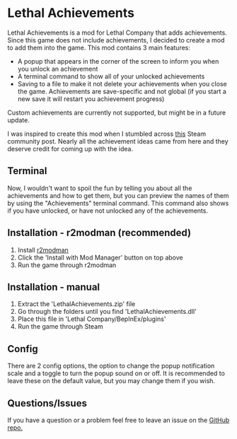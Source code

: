 # Lethal Achievements

Lethal Achievements is a mod for Lethal Company that adds achievements. Since this game does not include achievements, I decided to create a mod to add them into the game.
This mod contains 3 main features:

* A popup that appears in the corner of the screen to inform you when you unlock an achievement
* A terminal command to show all of your unlocked achievements
* Saving to a file to make it not delete your achievements when you close the game. Achievements are save-specific and not global (if you start a new save it will restart you achievement progress)

Custom achievements are currently not supported, but might be in a future update.

I was inspired to create this mod when I stumbled across [this](https://steamcommunity.com/app/1966720/discussions/0/4032474464292386098/) Steam community post. Nearly all the achievement ideas came from here and they deserve credit for coming up with the idea.

## Terminal

Now, I wouldn't want to spoil the fun by telling you about all the achievements and how to get them, but you can preview the names of them by using the "Achievements" terminal command.
This command also shows if you have unlocked, or have not unlocked any of the achievements.

## Installation - r2modman (recommended)

1. Install [r2modman](https://for-the-king.thunderstore.io/package/ebkr/r2modman/)
2. Click the 'Install with Mod Manager' button on top above
3. Run the game through r2modman

## Installation - manual

1. Extract the 'LethalAchievements.zip' file
2. Go through the folders until you find 'LethalAchievements.dll'
3. Place this file in 'Lethal Company/BepInEx/plugins'
4. Run the game through Steam

## Config

There are 2 config options, the option to change the popup notification scale and a toggle to turn the popup sound on or off. It is recommended to leave these on the default value, but you may change them if you wish.

## Questions/Issues

If you have a question or a problem feel free to leave an issue on the [GitHub repo.](https://github.com/conpancka/LethalAchievements)
